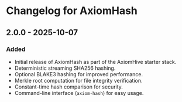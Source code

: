 # Changelog for AxiomHash

## 2.0.0 - 2025-10-07

### Added

*   Initial release of AxiomHash as part of the AxiomHive starter stack.
*   Deterministic streaming SHA256 hashing.
*   Optional BLAKE3 hashing for improved performance.
*   Merkle root computation for file integrity verification.
*   Constant-time hash comparison for security.
*   Command-line interface (`axiom-hash`) for easy usage.

